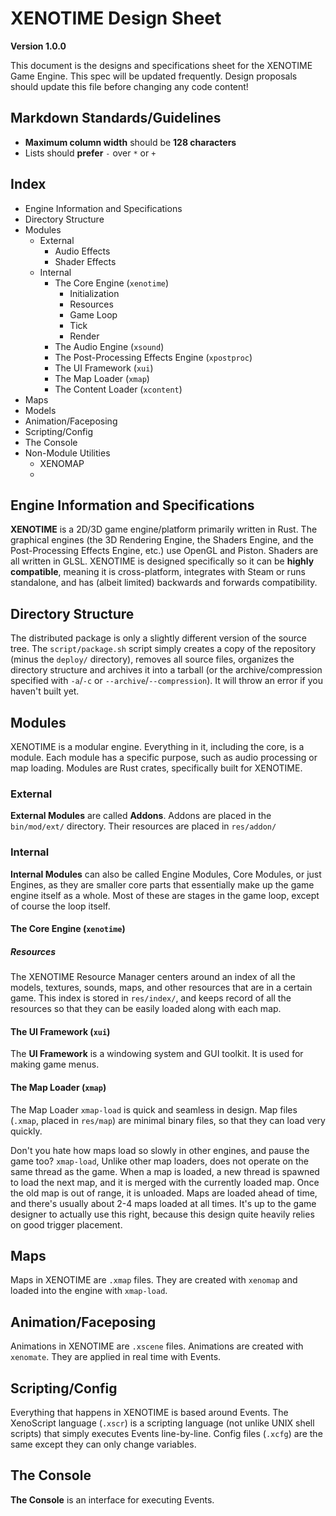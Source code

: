# XENOTIME Design Sheet

**Version 1.0.0**

This document is the designs and specifications sheet for the XENOTIME Game Engine. This spec will be updated frequently. Design
proposals should update this file before changing any code content!

## Markdown Standards/Guidelines

- **Maximum column width** should be **128 characters**
- Lists should **prefer** `-` over `*` or `+`

## Index

- Engine Information and Specifications
- Directory Structure
- Modules
	- External
		- Audio Effects
		- Shader Effects
	- Internal
		- The Core Engine (`xenotime`)
			- Initialization
			- Resources
			- Game Loop
			- Tick
			- Render
		- The Audio Engine (`xsound`)
		- The Post-Processing Effects Engine (`xpostproc`)
		- The UI Framework (`xui`)
		- The Map Loader (`xmap`)
		- The Content Loader (`xcontent`)
- Maps
- Models
- Animation/Faceposing
- Scripting/Config
- The Console
- Non-Module Utilities
	- XENOMAP
	- 

## Engine Information and Specifications

**XENOTIME** is a 2D/3D game engine/platform primarily written in Rust. The graphical engines (the 3D Rendering Engine, the
Shaders Engine, and the Post-Processing Effects Engine, etc.) use OpenGL and Piston. Shaders are all written in GLSL. XENOTIME
is designed specifically so it can be **highly compatible**, meaning it is cross-platform, integrates with Steam or runs
standalone, and has (albeit limited) backwards and forwards compatibility.

## Directory Structure

The distributed package is only a slightly different version of the source tree. The `script/package.sh` script simply creates a
copy of the repository (minus the `deploy/` directory), removes all source files, organizes the directory structure and archives
it into a tarball (or the archive/compression specified with `-a`/`-c` or `--archive`/`--compression`). It will throw an error
if you haven't built yet.

## Modules

XENOTIME is a modular engine. Everything in it, including the core, is a module. Each module has a specific purpose, such as
audio processing or map loading. Modules are Rust crates, specifically built for XENOTIME.

### External

**External Modules** are called **Addons**. Addons are placed in the `bin/mod/ext/` directory. Their resources are placed in
`res/addon/`

### Internal

**Internal Modules** can also be called Engine Modules, Core Modules, or just Engines, as they are smaller core parts that
essentially make up the game engine itself as a whole. Most of these are stages in the game loop, except of course the loop
itself.

#### The Core Engine (`xenotime`)

##### Resources

The XENOTIME Resource Manager centers around an index of all the models, textures, sounds, maps, and other resources that are in
a certain game. This index is stored in `res/index/`, and keeps record of all the resources so that they can be easily loaded
along with each map.

#### The UI Framework (`xui`)

The **UI Framework** is a windowing system and GUI toolkit. It is used for making game menus.

#### The Map Loader (`xmap`)

The Map Loader `xmap-load` is quick and seamless in design. Map files (`.xmap`, placed in `res/map`) are minimal binary files,
so that they can load very quickly.

Don't you hate how maps load so slowly in other engines, and pause the game too? `xmap-load`, Unlike other map loaders, does not
operate on the same thread as the game. When a map is loaded, a new thread is spawned to load the next map, and it is merged
with the currently loaded map. Once the old map is out of range, it is unloaded. Maps are loaded ahead of time, and there's
usually about 2-4 maps loaded at all times. It's up to the game designer to actually use this right, because this design quite
heavily relies on good trigger placement.

## Maps

Maps in XENOTIME are `.xmap` files. They are created with `xenomap` and loaded into the engine with `xmap-load`.

## Animation/Faceposing

Animations in XENOTIME are `.xscene` files. Animations are created with `xenomate`. They are applied in real time with Events.

## Scripting/Config

Everything that happens in XENOTIME is based around Events. The XenoScript language (`.xscr`) is a scripting language (not
unlike UNIX shell scripts) that simply executes Events line-by-line. Config files (`.xcfg`) are the same except they can only
change variables.

## The Console

**The Console** is an interface for executing Events.

